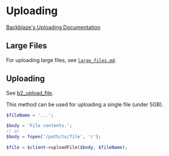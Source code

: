 # Uploading

[Backblaze's Uploading Documentation](https://www.backblaze.com/b2/docs/uploading.html)

## Large Files

For uploading large files, see [`large_files.md`](large_files.md).

## Uploading

See [b2_upload_file](https://www.backblaze.com/b2/docs/b2_upload_file.html).

This method can be used for uploading a single file (under 5GB).

```php
$fileName = '...';

$body = 'File contents.';
// or
$body = fopen('/path/to/file', 'r');

$file = $client->uploadFile($body, $fileName);
```